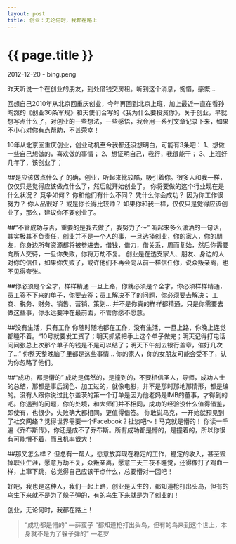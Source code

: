 ```yaml
---
layout: post
title: 创业：无论何时，我都在路上
---
```


{{ page.title }}
================

<p class="meta">2012-12-20 - bing.peng</p>

昨天听说一个在创业的朋友，到处借钱交房租。听到这个消息，惋惜，感慨... 

回想自己2010年从北京回重庆创业，今年再回到北京上班，加上最近一直在看孙陶然的《创业36条军规》和天使们合写的《我为什么要投资你》，关于创业，早就想写点什么了，对创业的一些想法，一些感悟，我会用一系列文章记录下来，如果不小心对你有点帮助，不甚荣幸！

10年从北京回重庆创业，创业动机至今我都还没想明白，可能有3条吧：
1、想做一些自己想做的，喜欢做的事情；
2、想证明自己，我行，我很能干；
3、上班好几年了，该创业了；

##是应该做点什么了
的确，创业，听起来比较酷，吸引着你。很多人和我一样，仅仅只是觉得应该做点什么了，然后就开始创业了。
你将要做的这个行业现在是什么状况？ 竞争如何？ 你和他们有什么不同？ 凭什么你会成功？
因为你工作很努力？ 你人品很好？ 或是你长得比较帅？
如果你和我一样，仅仅只是觉得应该创业了，那么，建议你不要创业了。


##“不管成功与否，重要的是我去做了，我努力了～” 
听起来多么潇洒的一句话，其实极其不负责任，创业并不是一个人的事，一旦选择创业，你的家人，你的朋友，你身边所有资源都将被卷进去，借钱，借力，借关系，周而复始，然后你需要向所人交待，一旦你失败，你将万劫不复。
创业是在透支家人、朋友、身边的人对你的信任，如果你失败了，或许他们不再会向从前一样信任你，说众叛亲离，也不见得夸张。


##你必须是个全才，样样精通
一旦上路，你就必须是个全才，你必须样样精通，员工签不下来的单子，你要去签；员工解决不了的问题，你必须要去解决；
工商、税务、财务、销售、营销、策划... 
并不是你真的样样都精通，只是你需要去做这些事，你永远要冲在最前面，不管你愿不愿意。


##没有生活，只有工作
你随时随地都在工作，没有生活，一旦上路，你晚上连觉都睡不着。“10号就要发工资了；明天抓紧把手上这个单子做完；明天记得打电话问问张总上次那个单子的钱是不是可以结了；明天下午刻去银行盖章，催好几次了...” 你整天整晚脑子里都是这些事情...
你的家人，你的女朋友可能会受不了，认为你忽略了他们。


##“成功，都是懵的”
成功是偶然的，是撞到的，不要相信圣人，导师，成功人士的总结，那都是事后润色、加工过的，就像电影，并不是那时那地那情形，都是编的。没有人跟你说过比尔盖茨的第一个订单是因为他老妈是IMB的董事，才得到的吧。你遇到的问题，你的处境，和大师们并不相同，成功的经验没什么值得借鉴，即使有，也很少，失败确大都相同，更值得借签。
你敢说马克，一开始就预见到了社交网络？觉得世界需要一个Facebook？扯淡吧～！马克就是懵的！
你读一千遍《乔布斯传》，你还是成不了乔布斯。所有成功都是懵的，是撞着的，所以你很有可能懵不着，而且机率很大！


##那又怎么样？
但总有一帮人，愿意放弃现在稳定的工作，稳定的收入，甚至毁掉职业生涯，愿意万劫不复，众叛亲离，愿意三天三夜不睡觉，还得像打了鸡血一样，上窜下跳，总觉得自己应该干点什么，总要懵对一回吧！

好吧，我也是这种人，我们一起上路，创业是天生的，都知道枪打出头鸟，但有的鸟生下来就不是为了躲子弹的，有的鸟生下来就是为了创业的！

创业，无论何时，我都在路上！

> “成功都是懵的” —薛蛮子
> “都知道枪打出头鸟，但有的鸟来到这个世上，本身就不是为了躲子弹的” —老罗
 
